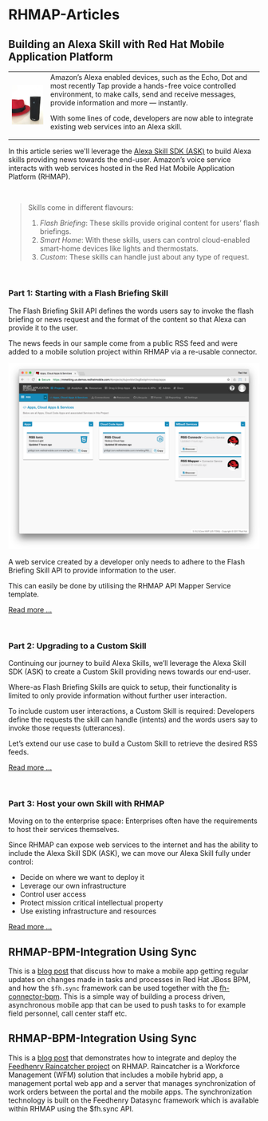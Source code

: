 # RHMAP-Articles
## Building an Alexa Skill with Red Hat Mobile Application Platform



<p>
    <table>
        <td>
            <img alt="Alexa Skills with Red Hat Mobile" src="./pictures/alexa_redhat.jpg" width="260px"/>
        </td>
        <td>
        Amazon’s Alexa enabled devices, such as the Echo, Dot and most recently Tap provide a hands-free voice controlled environment, to make calls, send and receive messages, provide information and more — instantly.

With some lines of code, developers are now able to integrate existing web services into an Alexa skill.
        </td>
    </table>
</p>

In this article series we'll leverage the [Alexa Skill SDK (ASK)](http://phx.corporate-ir.net/phoenix.zhtml?c=176060&p=irol-newsArticle&ID=2062551) to build Alexa skills providing news towards the end-user. Amazon’s voice service interacts with web services hosted in the Red Hat Mobile Application Platform (RHMAP).

<br>

> Skills come in different flavours:
>
> 1. *Flash Briefing*: These skills provide original content for users’ flash briefings.
> 2. *Smart Home*: With these skills, users can control cloud-enabled smart-home devices like lights and thermostats.
> 3. *Custom*: These skills can handle just about any type of request.

<br>

### Part 1: Starting with a Flash Briefing Skill

The Flash Briefing Skill API defines the words users say to invoke the flash briefing or news request and the format of the content so that Alexa can provide it to the user.

The news feeds in our sample come from a public RSS feed and were added to a mobile solution project within RHMAP via a re-usable connector.

![Project on RHMAP](./pictures/alexa_article_part_3_project.png "Project on RHMAP")

A web service created by a developer only needs to adhere to the Flash Briefing Skill API to provide information to the user.

This can easily be done by utilising the RHMAP API Mapper Service template.

[Read more ...](https://github.com/mmetting/Building-an-Alexa-skill-with-Red-Hat-MAP---Part-I)

<br>

### Part 2: Upgrading to a Custom Skill

Continuing our journey to build Alexa Skills, we’ll leverage the Alexa Skill SDK (ASK) to create a Custom Skill providing news towards our end-user.

Where-as Flash Briefing Skills are quick to setup, their functionality is limited to only provide information without further user interaction.

To include custom user interactions, a Custom Skill is required: Developers define the requests the skill can handle (intents) and the words users say to invoke those requests (utterances).

Let’s extend our use case to build a Custom Skill to retrieve the desired RSS feeds.

[Read more ...](https://github.com/mmetting/Building-an-Alexa-skill-with-Red-Hat-MAP---Part-II)

<br>

### Part 3: Host your own Skill with RHMAP

Moving on to the enterprise space: Enterprises often have the requirements to host their services themselves.

Since RHMAP can expose web services to the internet and has the ability to include the Alexa Skill SDK (ASK), we can move our Alexa Skill fully under control:

- Decide on where we want to deploy it
- Leverage our own infrastructure
- Control user access
- Protect mission critical intellectual property
- Use existing infrastructure and resources

[Read more ...](https://github.com/mmetting/Building-an-Alexa-skill-with-Red-Hat-MAP---Part-I)

## RHMAP-BPM-Integration Using Sync
This is a [blog post](http://www.opensourcerers.org/red-hat-map-jboss-bpm-suite-integration-using-sync-framework/) that discuss how to make a mobile app getting regular updates on changes made in tasks and processes in Red Hat JBoss BPM, and how the `$fh.sync` framework can be used together with the [fh-connector-bpm](https://github.com/sebastianfaulhaber/fh-connector-bpm).
This is a simple way of building a process driven, asynchronous mobile app that can be used to push tasks to for example field personnel, call center staff etc.

## RHMAP-BPM-Integration Using Sync
This is a [blog post](http://www.opensourcerers.org/deploying-raincatcher-red-hat-mobile-application-platform/) that demonstrates how to integrate and deploy the [Feedhenry Raincatcher project](http://raincatcher.feedhenry.io/) on RHMAP.
Raincatcher is a Workforce Management (WFM) solution that includes a mobile hybrid app, a management portal web app and a server that manages synchronization of work orders between the portal and the mobile apps. The synchronization technology is built on the Feedhenry Datasync framework which is available within RHMAP using the $fh.sync API.
